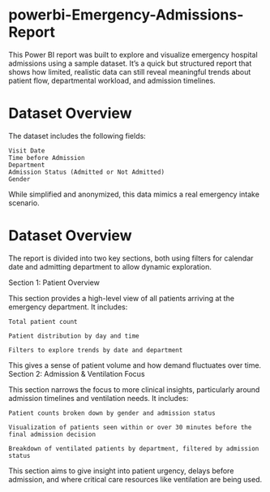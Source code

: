 # powerbi-Emergency-Admissions-Report
This Power BI report was built to explore and visualize emergency hospital admissions using a sample dataset. It’s a quick but structured report that shows how limited, realistic data can still reveal meaningful trends about patient flow, departmental workload, and admission timelines.

# Dataset Overview

The dataset includes the following fields:

    Visit Date
    Time before Admission
    Department
    Admission Status (Admitted or Not Admitted)
    Gender

While simplified and anonymized, this data mimics a real emergency intake scenario.

# Dataset Overview

The report is divided into two key sections, both using filters for calendar date and admitting department to allow dynamic exploration.

Section 1: Patient Overview

This section provides a high-level view of all patients arriving at the emergency department. It includes:

    Total patient count

    Patient distribution by day and time

    Filters to explore trends by date and department

This gives a sense of patient volume and how demand fluctuates over time.
Section 2: Admission & Ventilation Focus

This section narrows the focus to more clinical insights, particularly around admission timelines and ventilation needs. It includes:

    Patient counts broken down by gender and admission status

    Visualization of patients seen within or over 30 minutes before the final admission decision

    Breakdown of ventilated patients by department, filtered by admission status

This section aims to give insight into patient urgency, delays before admission, and where critical care resources like ventilation are being used.
